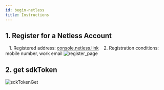 ```yaml
---
id: begin-netless
title: Instructions
---
```


## 1. Register for a Netless Account

   1. Registered address: [console.netless.link](https://console.netless.link/zh-CN/register/)
   2. Registration conditions: mobile number, work email
   ![register_page](/img/Instructions-1.jpg)

## 2. get sdkToken

   ![sdkTokenGet](/img/Instructions-2.jpg)
